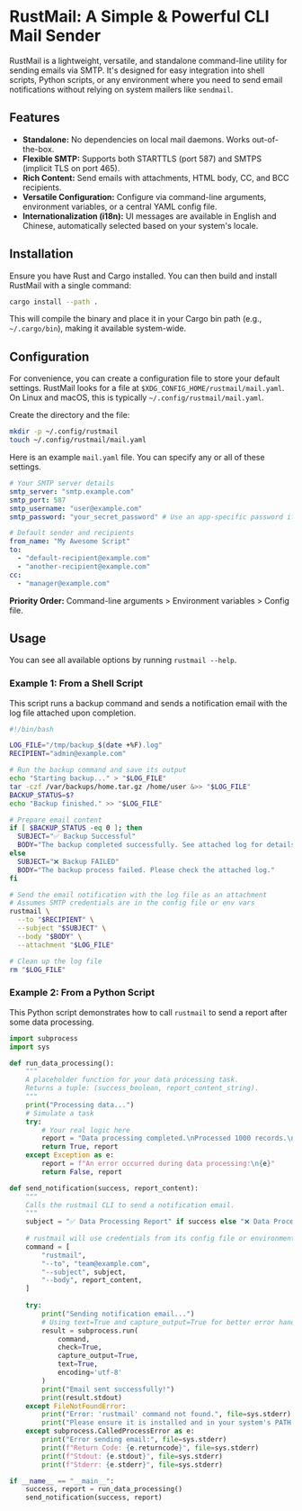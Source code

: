 # RustMail: A Simple & Powerful CLI Mail Sender

RustMail is a lightweight, versatile, and standalone command-line utility for sending emails via SMTP. It's designed for easy integration into shell scripts, Python scripts, or any environment where you need to send email notifications without relying on system mailers like `sendmail`.

## Features

- **Standalone:** No dependencies on local mail daemons. Works out-of-the-box.
- **Flexible SMTP:** Supports both STARTTLS (port 587) and SMTPS (implicit TLS on port 465).
- **Rich Content:** Send emails with attachments, HTML body, CC, and BCC recipients.
- **Versatile Configuration:** Configure via command-line arguments, environment variables, or a central YAML config file.
- **Internationalization (i18n):** UI messages are available in English and Chinese, automatically selected based on your system's locale.

## Installation

Ensure you have Rust and Cargo installed. You can then build and install RustMail with a single command:

```bash
cargo install --path .
```

This will compile the binary and place it in your Cargo bin path (e.g., `~/.cargo/bin`), making it available system-wide.

## Configuration

For convenience, you can create a configuration file to store your default settings. RustMail looks for a file at `$XDG_CONFIG_HOME/rustmail/mail.yaml`. On Linux and macOS, this is typically `~/.config/rustmail/mail.yaml`.

Create the directory and the file:

```bash
mkdir -p ~/.config/rustmail
touch ~/.config/rustmail/mail.yaml
```

Here is an example `mail.yaml` file. You can specify any or all of these settings.

```yaml
# Your SMTP server details
smtp_server: "smtp.example.com"
smtp_port: 587
smtp_username: "user@example.com"
smtp_password: "your_secret_password" # Use an app-specific password if possible

# Default sender and recipients
from_name: "My Awesome Script"
to:
  - "default-recipient@example.com"
  - "another-recipient@example.com"
cc:
  - "manager@example.com"
```

**Priority Order:** Command-line arguments > Environment variables > Config file.

## Usage

You can see all available options by running `rustmail --help`.

### Example 1: From a Shell Script

This script runs a backup command and sends a notification email with the log file attached upon completion.

```bash
#!/bin/bash

LOG_FILE="/tmp/backup_$(date +%F).log"
RECIPIENT="admin@example.com"

# Run the backup command and save its output
echo "Starting backup..." > "$LOG_FILE"
tar -czf /var/backups/home.tar.gz /home/user &>> "$LOG_FILE"
BACKUP_STATUS=$?
echo "Backup finished." >> "$LOG_FILE"

# Prepare email content
if [ $BACKUP_STATUS -eq 0 ]; then
  SUBJECT="✅ Backup Successful"
  BODY="The backup completed successfully. See attached log for details."
else
  SUBJECT="❌ Backup FAILED"
  BODY="The backup process failed. Please check the attached log."
fi

# Send the email notification with the log file as an attachment
# Assumes SMTP credentials are in the config file or env vars
rustmail \
  --to "$RECIPIENT" \
  --subject "$SUBJECT" \
  --body "$BODY" \
  --attachment "$LOG_FILE"

# Clean up the log file
rm "$LOG_FILE"
```

### Example 2: From a Python Script

This Python script demonstrates how to call `rustmail` to send a report after some data processing.

```python
import subprocess
import sys

def run_data_processing():
    """
    A placeholder function for your data processing task.
    Returns a tuple: (success_boolean, report_content_string).
    """
    print("Processing data...")
    # Simulate a task
    try:
        # Your real logic here
        report = "Data processing completed.\nProcessed 1000 records.\nNo errors found."
        return True, report
    except Exception as e:
        report = f"An error occurred during data processing:\n{e}"
        return False, report

def send_notification(success, report_content):
    """
    Calls the rustmail CLI to send a notification email.
    """
    subject = "✅ Data Processing Report" if success else "❌ Data Processing FAILED"
    
    # rustmail will use credentials from its config file or environment variables
    command = [
        "rustmail",
        "--to", "team@example.com",
        "--subject", subject,
        "--body", report_content,
    ]
    
    try:
        print("Sending notification email...")
        # Using text=True and capture_output=True for better error handling
        result = subprocess.run(
            command, 
            check=True, 
            capture_output=True, 
            text=True,
            encoding='utf-8'
        )
        print("Email sent successfully!")
        print(result.stdout)
    except FileNotFoundError:
        print("Error: 'rustmail' command not found.", file=sys.stderr)
        print("Please ensure it is installed and in your system's PATH.", file=sys.stderr)
    except subprocess.CalledProcessError as e:
        print("Error sending email:", file=sys.stderr)
        print(f"Return Code: {e.returncode}", file=sys.stderr)
        print(f"Stdout: {e.stdout}", file=sys.stderr)
        print(f"Stderr: {e.stderr}", file=sys.stderr)

if __name__ == "__main__":
    success, report = run_data_processing()
    send_notification(success, report)

```